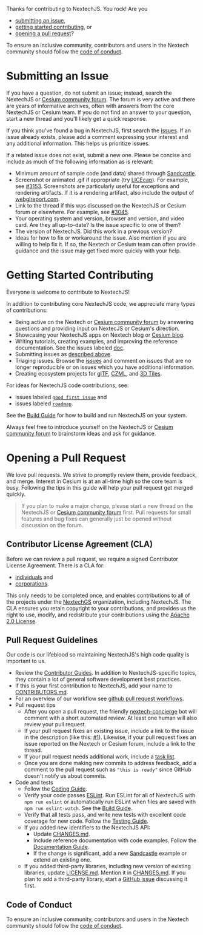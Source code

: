 Thanks for contributing to NextechJS. You rock! Are you

- [submitting an issue](#submitting-an-issue),
- [getting started contributing](#getting-started-contributing), or
- [opening a pull request](#opening-a-pull-request)?

To ensure an inclusive community, contributors and users in the Nextech community should follow the [code of conduct](./CODE_OF_CONDUCT.md).

# Submitting an Issue

If you have a question, do not submit an issue; instead, search the NextechJS or [Cesium community forum](https://community.cesium.com/). The forum is very active and there are years of informative archives, often with answers from the core NextechJS or Cesium team. If you do not find an answer to your question, start a new thread and you'll likely get a quick response.

If you think you've found a bug in NextechJS, first search the [issues](https://github.com/NextechGS/NextechJS/issues). If an issue already exists, please add a comment expressing your interest and any additional information. This helps us prioritize issues.

If a related issue does not exist, submit a new one. Please be concise and include as much of the following information as is relevant:

- Minimum amount of sample code (and data) shared through [Sandcastle](https://sandcastle.cesium.com).
- Screenshot or animated .gif if appropriate (try [LICEcap](http://www.cockos.com/licecap/)). For example, see [#3153](https://github.com/NextechGS/NextechJS/issues/3153). Screenshots are particularly useful for exceptions and rendering artifacts. If it is a rendering artifact, also include the output of [webglreport.com](http://webglreport.com/).
- Link to the thread if this was discussed on the NextechJS or Cesium forum or elsewhere. For example, see [#3045](https://github.com/NextechGS/NextechJS/issues/3045).
- Your operating system and version, browser and version, and video card. Are they all up-to-date? Is the issue specific to one of them?
- The version of NextechJS. Did this work in a previous version?
- Ideas for how to fix or workaround the issue. Also mention if you are willing to help fix it. If so, the Nextech or Cesium team can often provide guidance and the issue may get fixed more quickly with your help.

# Getting Started Contributing

Everyone is welcome to contribute to NextechJS!

In addition to contributing core NextechJS code, we appreciate many types of contributions:

- Being active on the Nextech or [Cesium community forum](https://community.cesium.com/) by answering questions and providing input on NextecJS or Cesium's direction.
- Showcasing your NextechJS apps on Nextech blog or [Cesium blog](https://cesium.com/blog/categories/userstories/). 
- Writing tutorials, creating examples, and improving the reference documentation. See the issues labeled [doc](https://github.com/NextechGS/NextechJS/labels/doc).
- Submitting issues as [described above](#submitting-an-issue).
- Triaging issues. Browse the [issues](https://github.com/NextechGS/NextechJS/issues) and comment on issues that are no longer reproducible or on issues which you have additional information.
- Creating ecosystem projects for [glTF](https://github.com/KhronosGroup/glTF/issues/456), [CZML](https://github.com/NextechGS/NextechJS/wiki/CZML-Guide), and [3D Tiles](https://github.com/NextechGS/3d-tiles).

For ideas for NextechJS code contributions, see:

- issues labeled [`good first issue`](https://github.com/NextechGS/NextechJS/labels/good%20first%20issue) and
- issues labeled [`roadmap`](https://github.com/NextechGS/NextechJS/labels/roadmap).

See the [Build Guide](Documentation/Contributors/BuildGuide/README.md) for how to build and run NextechJS on your system.

Always feel free to introduce yourself on the NextechJS or [Cesium community forum](https://community.cesium.com/) to brainstorm ideas and ask for guidance.

# Opening a Pull Request

We love pull requests. We strive to promptly review them, provide feedback, and merge. Interest in Cesium is at an all-time high so the core team is busy. Following the tips in this guide will help your pull request get merged quickly.

> If you plan to make a major change, please start a new thread on the NextechJS or [Cesium community forum](https://community.cesium.com/) first. Pull requests for small features and bug fixes can generally just be opened without discussion on the forum.

## Contributor License Agreement (CLA)

Before we can review a pull request, we require a signed Contributor License Agreement. There is a CLA for:

- [individuals](https://docs.google.com/forms/d/e/1FAIpQLScU-yvQdcdjCFHkNXwdNeEXx5Qhu45QXuWX_uF5qiLGFSEwlA/viewform) and
- [corporations](https://docs.google.com/forms/d/e/1FAIpQLSeYEaWlBl1tQEiegfHMuqnH9VxyfgXGyIw13C2sN7Fj3J3GVA/viewform).

This only needs to be completed once, and enables contributions to all of the projects under the [NextechGS](https://github.com/NextechGS) organization, including NextechJS. The CLA ensures you retain copyright to your contributions, and provides us the right to use, modify, and redistribute your contributions using the [Apache 2.0 License](LICENSE.md).


## Pull Request Guidelines

Our code is our lifeblood so maintaining NextechJS's high code quality is important to us.

- Review the [Contributor Guides](Documentation/Contributors/README.md). In addition to NextechJS-specific topics, they contain a lot of general software development best practices.
- If this is your first contribution to NextechJS, add your name to [CONTRIBUTORS.md](https://github.com/NextechGS/NextechJS/blob/master/CONTRIBUTORS.md).
- For an overview of our workflow see [github pull request workflows](https://cesium.com/blog/2013/10/08/github-pull-request-workflows/).
- Pull request tips
  - After you open a pull request, the friendly [nextech-concierge](https://github.com/NextechGS/nextech-concierge) bot will comment with a short automated review. At least one human will also review your pull request.
  - If your pull request fixes an existing issue, include a link to the issue in the description (like this: [#1](https://github.com/NextechGS/NextechJS/issues/1)). Likewise, if your pull request fixes an issue reported on the Nextech or Cesium forum, include a link to the thread.
  - If your pull request needs additional work, include a [task list](https://github.com/blog/1375%0A-task-lists-in-gfm-issues-pulls-comments).
  - Once you are done making new commits to address feedback, add a comment to the pull request such as `"this is ready"` since GitHub doesn't notify us about commits.
- Code and tests
  - Follow the [Coding Guide](Documentation/Contributors/CodingGuide/README.md).
  - Verify your code passes [ESLint](http://www.eslint.org/). Run ESLint for all of NextechJS with `npm run eslint` or automatically run ESLint when files are saved with `npm run eslint-watch`. See the [Build Guide](Documentation/Contributors/BuildGuide/README.md).
  - Verify that all tests pass, and write new tests with excellent code coverage for new code. Follow the [Testing Guide](Documentation/Contributors/TestingGuide/README.md).
  - If you added new identifiers to the NextechJS API:
    - Update [CHANGES.md](CHANGES.md).
    - Include reference documentation with code examples. Follow the [Documentation Guide](Documentation/Contributors/DocumentationGuide/README.md).
    - If the change is significant, add a new [Sandcastle](https://sandcastle.cesium.com) example or extend an existing one.
  - If you added third-party libraries, including new version of existing libraries, update [LICENSE.md](LICENSE.md). Mention it in [CHANGES.md](CHANGES.md). If you plan to add a third-party library, start a [GitHub issue](https://github.com/NextechGS/NextechJS/issues/new) discussing it first.

## Code of Conduct

To ensure an inclusive community, contributors and users in the Nextech community should follow the [code of conduct](./CODE_OF_CONDUCT.md).
